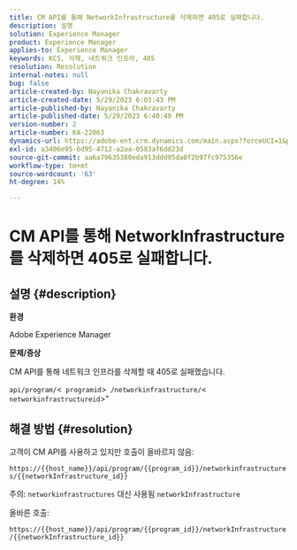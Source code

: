 ```yaml
---
title: CM API를 통해 NetworkInfrastructure를 삭제하면 405로 실패합니다.
description: 설명
solution: Experience Manager
product: Experience Manager
applies-to: Experience Manager
keywords: KCS, 삭제, 네트워크 인프라, 405
resolution: Resolution
internal-notes: null
bug: false
article-created-by: Nayanika Chakravarty
article-created-date: 5/29/2023 6:03:43 PM
article-published-by: Nayanika Chakravarty
article-published-date: 5/29/2023 6:40:49 PM
version-number: 2
article-number: KA-22063
dynamics-url: https://adobe-ent.crm.dynamics.com/main.aspx?forceUCI=1&pagetype=entityrecord&etn=knowledgearticle&id=04918225-4bfe-ed11-8f6e-6045bd006793
exl-id: a3406e95-6d95-4712-a2aa-0583af6dd23d
source-git-commit: aa6a79635380eda913ddd95da0f2b97fc975356e
workflow-type: tm+mt
source-wordcount: '63'
ht-degree: 14%

---
```


# CM API를 통해 NetworkInfrastructure를 삭제하면 405로 실패합니다.

## 설명 {#description}


<b>환경</b>

Adobe Experience Manager

<b>문제/증상</b>

CM API를 통해 네트워크 인프라를 삭제할 때 405로 실패했습니다.

`api/program/`&lt;` programid`>` /networkinfrastructure/`&lt;` networkinfrastructureid`>&quot;


## 해결 방법 {#resolution}


고객이 CM API를 사용하고 있지만 호출이 올바르지 않음:

`https://{{host_name}}/api/program/{{program_id}}/networkinfrastructures/{{networkInfrastructure_id}}`

주의: `networkinfrastructures` 대신 사용됨 `networkInfrastructure`

올바른 호출:

`https://{{host_name}}/api/program/{{program_id}}/networkInfrastructure /{{networkInfrastructure_id}}`
